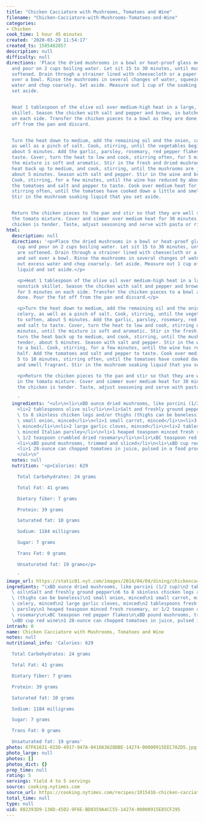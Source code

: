 ```yaml
---
title: "Chicken Cacciatore with Mushrooms, Tomatoes and Wine"
filename: "Chicken-Cacciatore-with-Mushrooms-Tomatoes-and-Wine"
categories:
- Chicken
cook_time: 1 hour 45 minutes
created: '2020-03-29 11:54:17'
created_ts: 1585482857
description: null
difficulty: null
directions: 'Place the dried mushrooms in a bowl or heat-proof glass measuring cup
  and pour on 2 cups boiling water. Let sit 15 to 30 minutes, until mushrooms are
  softened. Drain through a strainer lined with cheesecloth or a paper towel and set
  over a bowl. Rinse the mushrooms in several changes of water, squeeze out excess
  water and chop coarsely. Set aside. Measure out 1 cup of the soaking liquid and
  set aside.


  Heat 1 tablespoon of the olive oil over medium-high heat in a large, heavy nonstick
  skillet. Season the chicken with salt and pepper and brown, in batches, for 5 minutes
  on each side. Transfer the chicken pieces to a bowl as they are done. Pour the fat
  off from the pan and discard.


  Turn the heat down to medium, add the remaining oil and the onion, carrot and celery,
  as well as a pinch of salt. Cook, stirring, until the vegetables begin to soften,
  about 5 minutes. Add the garlic, parsley, rosemary, red pepper flakes and salt to
  taste. Cover, turn the heat to low and cook, stirring often, for 5 minutes, until
  the mixture is soft and aromatic. Stir in the fresh and dried mushrooms, turn the
  heat back up to medium, and cook, stirring, until the mushrooms are just tender,
  about 5 minutes. Season with salt and pepper. Stir in the wine and bring to a boil.
  Cook, stirring, for a few minutes, until the wine has reduced by about half. Add
  the tomatoes and salt and pepper to taste. Cook over medium heat for 5 to 10 minutes,
  stirring often, until the tomatoes have cooked down a little and smell fragrant.
  Stir in the mushroom soaking liquid that you set aside.


  Return the chicken pieces to the pan and stir so that they are well submerged in
  the tomato mixture. Cover and simmer over medium heat for 30 minutes, until the
  chicken is tender. Taste, adjust seasoning and serve with pasta or rice.'
html:
  description: null
  directions: '<p>Place the dried mushrooms in a bowl or heat-proof glass measuring
    cup and pour on 2 cups boiling water. Let sit 15 to 30 minutes, until mushrooms
    are softened. Drain through a strainer lined with cheesecloth or a paper towel
    and set over a bowl. Rinse the mushrooms in several changes of water, squeeze
    out excess water and chop coarsely. Set aside. Measure out 1 cup of the soaking
    liquid and set aside.</p>

    <p>Heat 1 tablespoon of the olive oil over medium-high heat in a large, heavy
    nonstick skillet. Season the chicken with salt and pepper and brown, in batches,
    for 5 minutes on each side. Transfer the chicken pieces to a bowl as they are
    done. Pour the fat off from the pan and discard.</p>

    <p>Turn the heat down to medium, add the remaining oil and the onion, carrot and
    celery, as well as a pinch of salt. Cook, stirring, until the vegetables begin
    to soften, about 5 minutes. Add the garlic, parsley, rosemary, red pepper flakes
    and salt to taste. Cover, turn the heat to low and cook, stirring often, for 5
    minutes, until the mixture is soft and aromatic. Stir in the fresh and dried mushrooms,
    turn the heat back up to medium, and cook, stirring, until the mushrooms are just
    tender, about 5 minutes. Season with salt and pepper. Stir in the wine and bring
    to a boil. Cook, stirring, for a few minutes, until the wine has reduced by about
    half. Add the tomatoes and salt and pepper to taste. Cook over medium heat for
    5 to 10 minutes, stirring often, until the tomatoes have cooked down a little
    and smell fragrant. Stir in the mushroom soaking liquid that you set aside.</p>

    <p>Return the chicken pieces to the pan and stir so that they are well submerged
    in the tomato mixture. Cover and simmer over medium heat for 30 minutes, until
    the chicken is tender. Taste, adjust seasoning and serve with pasta or rice.</p>

    '
  ingredients: "<ul>\n<li>\xBD ounce dried mushrooms, like porcini (1/2 cup)</li>\n\
    <li>2 tablespoons olive oil</li>\n<li>Salt and freshly ground pepper</li>\n<li>6\
    \ to 8 skinless chicken legs and/or thighs (thighs can be boneless)</li>\n<li>1\
    \ small onion, minced</li>\n<li>1 small carrot, minced</li>\n<li>3 ribs celery,\
    \ minced</li>\n<li>2 large garlic cloves, minced</li>\n<li>2 tablespoons fresh\
    \ minced Italian parsley</li>\n<li>1 heaped teaspoon minced fresh rosemary, or\
    \ 1/2 teaspoon crumbled dried rosemary</li>\n<li>\xBC teaspoon red pepper flakes</li>\n\
    <li>\xBD pound mushrooms, trimmed and sliced</li>\n<li>\xBD cup red wine</li>\n\
    <li>1 28-ounce can chopped tomatoes in juice, pulsed in a food processor</li>\n\
    </ul>\n"
  notes: null
  nutrition: '<p>Calories: 629

    Total Carbohydrates: 24 grams

    Total Fat: 41 grams

    Dietary fiber: 7 grams

    Protein: 39 grams

    Saturated fat: 10 grams

    Sodium: 1184 milligrams

    Sugar: 7 grams

    Trans Fat: 0 grams

    Unsaturated fat: 19 grams</p>

    '
image_url: https://static01.nyt.com/images/2014/04/04/dining/chickencaccitora/chickencaccitora-articleLarge.jpg
ingredients: "\xBD ounce dried mushrooms, like porcini (1/2 cup)\n2 tablespoons olive\
  \ oil\nSalt and freshly ground pepper\n6 to 8 skinless chicken legs and/or thighs\
  \ (thighs can be boneless)\n1 small onion, minced\n1 small carrot, minced\n3 ribs\
  \ celery, minced\n2 large garlic cloves, minced\n2 tablespoons fresh minced Italian\
  \ parsley\n1 heaped teaspoon minced fresh rosemary, or 1/2 teaspoon crumbled dried\
  \ rosemary\n\xBC teaspoon red pepper flakes\n\xBD pound mushrooms, trimmed and sliced\n\
  \xBD cup red wine\n1 28-ounce can chopped tomatoes in juice, pulsed in a food processor"
intrash: 0
name: Chicken Cacciatore with Mushrooms, Tomatoes and Wine
notes: null
nutritional_info: 'Calories: 629

  Total Carbohydrates: 24 grams

  Total Fat: 41 grams

  Dietary fiber: 7 grams

  Protein: 39 grams

  Saturated fat: 10 grams

  Sodium: 1184 milligrams

  Sugar: 7 grams

  Trans Fat: 0 grams

  Unsaturated fat: 19 grams'
photo: 87F61631-015D-4917-947A-041663628DBE-14274-00000915EEC7A2D5.jpg
photo_large: null
photos: []
photos_dict: {}
prep_time: null
rating: 5
servings: Yield 4 to 5 servings
source: cooking.nytimes.com
source_url: https://cooking.nytimes.com/recipes/1015416-chicken-cacciatore-with-mushrooms-tomatoes-and-wine?action=click&module=Global%20Search%20Recipe%20Card&pgType=search&rank=1
total_time: null
type: null
uid: 802393D9-138D-4502-9F6E-BD0359A4CC55-14274-00000915E85CF295
---
```

